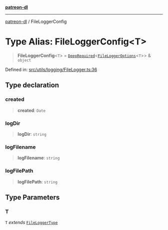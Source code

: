 [**patreon-dl**](../README.md)

***

[patreon-dl](../README.md) / FileLoggerConfig

# Type Alias: FileLoggerConfig\<T\>

> **FileLoggerConfig**\<`T`\> = [`DeepRequired`](DeepRequired.md)\<[`FileLoggerOptions`](FileLoggerOptions.md)\<`T`\>\> & `object`

Defined in: [src/utils/logging/FileLogger.ts:36](https://github.com/patrickkfkan/patreon-dl/blob/faebc79e7105b755ed4bb91829b93f102ad3b38c/src/utils/logging/FileLogger.ts#L36)

## Type declaration

### created

> **created**: `Date`

### logDir

> **logDir**: `string`

### logFilename

> **logFilename**: `string`

### logFilePath

> **logFilePath**: `string`

## Type Parameters

### T

`T` *extends* [`FileLoggerType`](../enumerations/FileLoggerType.md)
